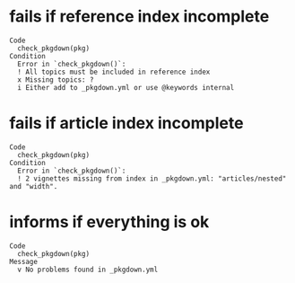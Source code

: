 # fails if reference index incomplete

    Code
      check_pkgdown(pkg)
    Condition
      Error in `check_pkgdown()`:
      ! All topics must be included in reference index
      x Missing topics: ?
      i Either add to _pkgdown.yml or use @keywords internal

# fails if article index incomplete

    Code
      check_pkgdown(pkg)
    Condition
      Error in `check_pkgdown()`:
      ! 2 vignettes missing from index in _pkgdown.yml: "articles/nested" and "width".

# informs if everything is ok

    Code
      check_pkgdown(pkg)
    Message
      v No problems found in _pkgdown.yml


